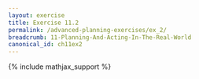 ```yaml
---
layout: exercise
title: Exercise 11.2
permalink: /advanced-planning-exercises/ex_2/
breadcrumb: 11-Planning-And-Acting-In-The-Real-World
canonical_id: ch11ex2
---
```


{% include mathjax_support %}
